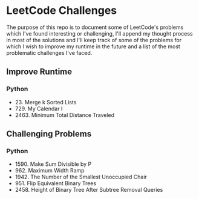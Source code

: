 # LeetCode Challenges

The purpose of this repo is to document some of LeetCode's problems which I've found interesting or challenging, I'll append my thought process in most of the solutions and I'll keep track of some of the problems for which I wish to improve my runtime in the future and a list of the most problematic challenges I've faced.

## Improve Runtime
### Python
- 23\. Merge k Sorted Lists
- 729\. My Calendar I
- 2463\. Minimum Total Distance Traveled

## Challenging Problems
### Python
- 1590\. Make Sum Divisible by P
- 962\. Maximum Width Ramp
- 1942\. The Number of the Smallest Unoccupied Chair
- 951\. Flip Equivalent Binary Trees
- 2458\. Height of Binary Tree After Subtree Removal Queries